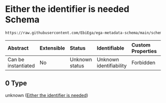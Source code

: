 # Either the identifier is needed Schema

```txt
https://raw.githubusercontent.com/EbiEga/ega-metadata-schema/main/schemas/EGA.common-definitions.json#/definitions/objectExternalAccession/anyOf/0
```



| Abstract            | Extensible | Status         | Identifiable            | Custom Properties | Additional Properties | Access Restrictions | Defined In                                                                                           |
| :------------------ | :--------- | :------------- | :---------------------- | :---------------- | :-------------------- | :------------------ | :--------------------------------------------------------------------------------------------------- |
| Can be instantiated | No         | Unknown status | Unknown identifiability | Forbidden         | Allowed               | none                | [EGA.common-definitions.json\*](../../../schemas/EGA.common-definitions.json "open original schema") |

## 0 Type

unknown ([Either the identifier is needed](ega-4-definitions-object-external-accession-anyof-either-the-identifier-is-needed.md))
